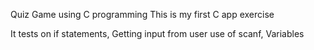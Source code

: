 Quiz Game using C programming 
This is my first C app exercise 

It tests on if statements, Getting input from user use of scanf, Variables 

